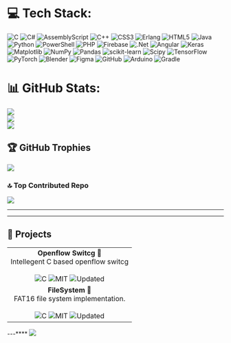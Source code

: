 
# 💻 Tech Stack:
![C](https://img.shields.io/badge/c-%2300599C.svg?style=for-the-badge&logo=c&logoColor=white) ![C#](https://img.shields.io/badge/c%23-%23239120.svg?style=for-the-badge&logo=csharp&logoColor=white) ![AssemblyScript](https://img.shields.io/badge/assembly%20script-%23000000.svg?style=for-the-badge&logo=assemblyscript&logoColor=white) ![C++](https://img.shields.io/badge/c++-%2300599C.svg?style=for-the-badge&logo=c%2B%2B&logoColor=white) ![CSS3](https://img.shields.io/badge/css3-%231572B6.svg?style=for-the-badge&logo=css3&logoColor=white) ![Erlang](https://img.shields.io/badge/Erlang-white.svg?style=for-the-badge&logo=erlang&logoColor=a90533) ![HTML5](https://img.shields.io/badge/html5-%23E34F26.svg?style=for-the-badge&logo=html5&logoColor=white) ![Java](https://img.shields.io/badge/java-%23ED8B00.svg?style=for-the-badge&logo=openjdk&logoColor=white) ![Python](https://img.shields.io/badge/python-3670A0?style=for-the-badge&logo=python&logoColor=ffdd54) ![PowerShell](https://img.shields.io/badge/PowerShell-%235391FE.svg?style=for-the-badge&logo=powershell&logoColor=white) ![PHP](https://img.shields.io/badge/php-%23777BB4.svg?style=for-the-badge&logo=php&logoColor=white) ![Firebase](https://img.shields.io/badge/firebase-%23039BE5.svg?style=for-the-badge&logo=firebase) ![.Net](https://img.shields.io/badge/.NET-5C2D91?style=for-the-badge&logo=.net&logoColor=white) ![Angular](https://img.shields.io/badge/angular-%23DD0031.svg?style=for-the-badge&logo=angular&logoColor=white) ![Keras](https://img.shields.io/badge/Keras-%23D00000.svg?style=for-the-badge&logo=Keras&logoColor=white) ![Matplotlib](https://img.shields.io/badge/Matplotlib-%23ffffff.svg?style=for-the-badge&logo=Matplotlib&logoColor=black) ![NumPy](https://img.shields.io/badge/numpy-%23013243.svg?style=for-the-badge&logo=numpy&logoColor=white) ![Pandas](https://img.shields.io/badge/pandas-%23150458.svg?style=for-the-badge&logo=pandas&logoColor=white) ![scikit-learn](https://img.shields.io/badge/scikit--learn-%23F7931E.svg?style=for-the-badge&logo=scikit-learn&logoColor=white) ![Scipy](https://img.shields.io/badge/SciPy-%230C55A5.svg?style=for-the-badge&logo=scipy&logoColor=%white) ![TensorFlow](https://img.shields.io/badge/TensorFlow-%23FF6F00.svg?style=for-the-badge&logo=TensorFlow&logoColor=white) ![PyTorch](https://img.shields.io/badge/PyTorch-%23EE4C2C.svg?style=for-the-badge&logo=PyTorch&logoColor=white) ![Blender](https://img.shields.io/badge/blender-%23F5792A.svg?style=for-the-badge&logo=blender&logoColor=white) ![Figma](https://img.shields.io/badge/figma-%23F24E1E.svg?style=for-the-badge&logo=figma&logoColor=white) ![GitHub](https://img.shields.io/badge/github-%23121011.svg?style=for-the-badge&logo=github&logoColor=white) ![Arduino](https://img.shields.io/badge/-Arduino-00979D?style=for-the-badge&logo=Arduino&logoColor=white) ![Gradle](https://img.shields.io/badge/Gradle-02303A.svg?style=for-the-badge&logo=Gradle&logoColor=white)
# 📊 GitHub Stats:
![](https://github-readme-stats.vercel.app/api?username=ProjektNull&theme=dark&hide_border=true&include_all_commits=false&count_private=true)<br/>
![](https://nirzak-streak-stats.vercel.app/?user=ProjektNull&theme=dark&hide_border=true)<br/>
![](https://github-readme-stats.vercel.app/api/top-langs/?username=ProjektNull&theme=dark&hide_border=true&include_all_commits=false&count_private=true&layout=compact)

## 🏆 GitHub Trophies
![](https://github-profile-trophy.vercel.app/?username=ProjektNull&theme=prussian&no-frame=false&no-bg=true&margin-w=4)

### 🔝 Top Contributed Repo
![](https://github-contributor-stats.vercel.app/api?username=ProjektNull&limit=5&theme=dark&combine_all_yearly_contributions=true)

---

---

## 📂 Projects

<table>
  <tr>
    <td align="center">
      <strong>Openflow Switcg </strong> 🚀<br/>
      Intellegent C based openflow switcg<br/><br/>
<img src="https://img.shields.io/badge/C-00599C?style=flat-square&logo=c&logoColor=white" alt="C"/>
      <img src="https://img.shields.io/badge/License-MIT-000000?style=flat-square" alt="MIT"/>
      <img src="https://img.shields.io/badge/Updated-Mar%202025-2196F3?style=flat-square" alt="Updated"/>
    </td>


  </tr>


   <tr>
    <td align="center">
      <strong>FileSystem</strong> 📁<br/>
      FAT16 file system implementation.<br/><br/>
      <img src="https://img.shields.io/badge/C-00599C?style=flat-square&logo=c&logoColor=white" alt="C"/>
      <img src="https://img.shields.io/badge/License-MIT-000000?style=flat-square" alt="MIT"/>
      <img src="https://img.shields.io/badge/Updated-Nov%202023-2196F3?style=flat-square" alt="Updated"/>
    </td> 
</table>

---****
[![](https://visitcount.itsvg.in/api?id=ProjektNull&icon=3&color=3)](https://visitcount.itsvg.in)

<!-- Proudly created with GPRM ( https://gprm.itsvg.in ) -->
